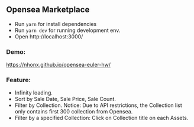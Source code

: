 ## Opensea Marketplace

- Run `yarn` for install dependencies
- Run `yarn dev` for running development env.
- Open http://localhost:3000/

### Demo:
https://nhonx.github.io/opensea-euler-hw/

### Feature:
- Infinity loading.
- Sort by Sale Date, Sale Price, Sale Count.
- Filter by Collection. Notice: Due to API restrictions, the Collection list only contains first 300 collection from Opensea.
- Filter by a specified Collection: Click on Collection title on each Assets.
